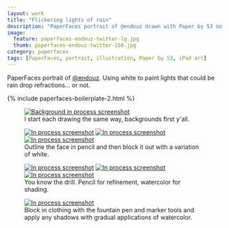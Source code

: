 ```yaml
---
layout: work
title: "Flickering lights of rain"
description: "PaperFaces portrait of @endouz drawn with Paper by 53 on an iPad."
image: 
  feature: paperfaces-endouz-twitter-lg.jpg
  thumb: paperfaces-endouz-twitter-150.jpg
category: paperfaces
tags: [PaperFaces, portrait, illustration, Paper by 53, iPad art]
---
```


PaperFaces portrait of [@endouz](http://twitter.com/endouz). Using white to paint lights that could be rain drop refractions... or not.

{% include paperfaces-boilerplate-2.html %}

<figure>
	<a href="{{ site.url }}/images/paperfaces-endouz-process-1-lg.jpg"><img src="{{ site.url }}/images/paperfaces-endouz-process-1-600.jpg" alt="Background in process screenshot"></a>
	<figcaption>I start each drawing the same way, backgrounds first y'all.</figcaption>
</figure>

<figure class="third">
	<a href="{{ site.url }}/images/paperfaces-endouz-process-2-lg.jpg"><img src="{{ site.url }}/images/paperfaces-endouz-process-2-600.jpg" alt="In process screenshot"></a>
	<a href="{{ site.url }}/images/paperfaces-endouz-process-3-lg.jpg"><img src="{{ site.url }}/images/paperfaces-endouz-process-3-600.jpg" alt="In process screenshot"></a>
	<a href="{{ site.url }}/images/paperfaces-endouz-process-4-lg.jpg"><img src="{{ site.url }}/images/paperfaces-endouz-process-4-600.jpg" alt="In process screenshot"></a>
	<figcaption>Outline the face in pencil and then block it out with a variation of white.</figcaption>
</figure>

<figure class="third">
	<a href="{{ site.url }}/images/paperfaces-endouz-process-5-lg.jpg"><img src="{{ site.url }}/images/paperfaces-endouz-process-5-600.jpg" alt="In process screenshot"></a>
	<a href="{{ site.url }}/images/paperfaces-endouz-process-6-lg.jpg"><img src="{{ site.url }}/images/paperfaces-endouz-process-6-600.jpg" alt="In process screenshot"></a>
	<a href="{{ site.url }}/images/paperfaces-endouz-process-7-lg.jpg"><img src="{{ site.url }}/images/paperfaces-endouz-process-7-600.jpg" alt="In process screenshot"></a>
	<figcaption>You know the drill. Pencil for refinement, watercolor for shading.</figcaption>
</figure>

<figure>
	<a href="{{ site.url }}/images/paperfaces-endouz-process-8-lg.jpg"><img src="{{ site.url }}/images/paperfaces-endouz-process-8-600.jpg" alt="In process screenshot"></a>
	<figcaption>Block in clothing with the fountain pen and marker tools and apply any shadows with gradual applications of watercolor.</figcaption>
</figure>